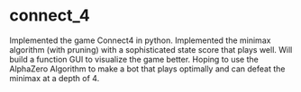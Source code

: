 # connect_4
Implemented the game Connect4 in python. Implemented the minimax algorithm (with pruning) with a sophisticated state score that plays well. Will build a function GUI to visualize the game better. Hoping to use the AlphaZero Algorithm to make a bot that plays optimally and can defeat the minimax at a depth of 4.
